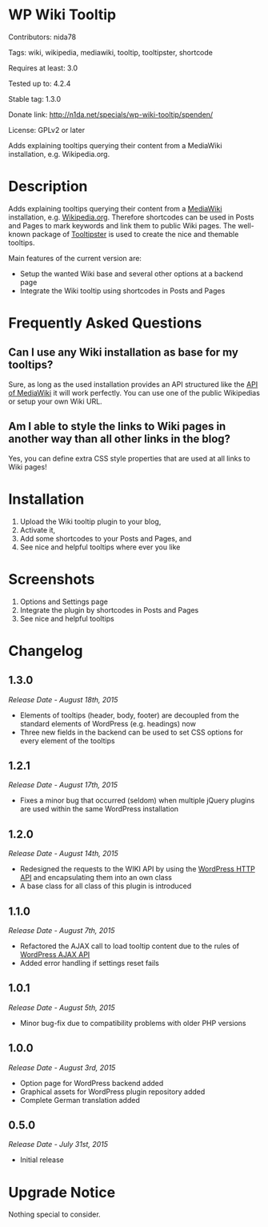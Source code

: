 # WP Wiki Tooltip
Contributors: nida78

Tags: wiki, wikipedia, mediawiki, tooltip, tooltipster, shortcode

Requires at least: 3.0

Tested up to: 4.2.4

Stable tag: 1.3.0

Donate link: http://n1da.net/specials/wp-wiki-tooltip/spenden/

License: GPLv2 or later

Adds explaining tooltips querying their content from a MediaWiki installation, e.g. Wikipedia.org.

# Description

Adds explaining tooltips querying their content from a [MediaWiki](https://www.mediawiki.org "see MediaWiki docs") installation, e.g. [Wikipedia.org](https://www.wikipedia.org "see the well-known Wikipedia"). Therefore shortcodes can be used in Posts and Pages to mark keywords and link them to public Wiki pages. The well-known package of [Tooltipster](http://iamceege.github.io/tooltipster/ "Tooltipster rocks :)") is used to create the nice and themable tooltips.

Main features of the current version are:

* Setup the wanted Wiki base and several other options at a backend page
* Integrate the Wiki tooltip using shortcodes in Posts and Pages

# Frequently Asked Questions

## Can I use any Wiki installation as base for my tooltips?

Sure, as long as the used installation provides an API structured like the [API of MediaWiki](https://www.mediawiki.org/wiki/API:Main_page "see API of MediaWiki") it will work perfectly. You can use one of the public Wikipedias or setup your own Wiki URL.

## Am I able to style the links to Wiki pages in another way than all other links in the blog?

Yes, you can define extra CSS style properties that are used at all links to Wiki pages!

# Installation

1. Upload the Wiki tooltip plugin to your blog,
2. Activate it,
3. Add some shortcodes to your Posts and Pages, and
4. See nice and helpful tooltips where ever you like

# Screenshots

1. Options and Settings page
2. Integrate the plugin by shortcodes in Posts and Pages
3. See nice and helpful tooltips

# Changelog

## 1.3.0
*Release Date - August 18th, 2015*

* Elements of tooltips (header, body, footer) are decoupled from the standard elements of WordPress (e.g. headings) now
* Three new fields in the backend can be used to set CSS options for every element of the tooltips

## 1.2.1
*Release Date - August 17th, 2015*

* Fixes a minor bug that occurred (seldom) when multiple jQuery plugins are used within the same WordPress installation

## 1.2.0
*Release Date - August 14th, 2015*

* Redesigned the requests to the WIKI API by using the [WordPress HTTP API](http://codex.wordpress.org/HTTP_API) and encapsulating them into an own class
* A base class for all class of this plugin is introduced

## 1.1.0
*Release Date - August 7th, 2015*

* Refactored the AJAX call to load tooltip content due to the rules of [WordPress AJAX API](https://codex.wordpress.org/AJAX_in_Plugins)
* Added error handling if settings reset fails

## 1.0.1
*Release Date - August 5th, 2015*

* Minor bug-fix due to compatibility problems with older PHP versions

## 1.0.0
*Release Date - August 3rd, 2015*

* Option page for WordPress backend added
* Graphical assets for WordPress plugin repository added
* Complete German translation added

## 0.5.0
*Release Date - July 31st, 2015*

* Initial release

# Upgrade Notice

Nothing special to consider.
